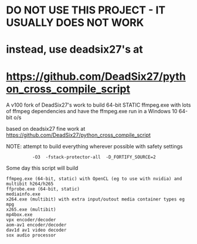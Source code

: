 # DO NOT USE THIS PROJECT - IT USUALLY DOES NOT WORK
# instead, use deadsix27's at 
# https://github.com/DeadSix27/python_cross_compile_script

A v100 fork of DeadSix27's work to build 64-bit STATIC ffmpeg.exe with lots of ffmpeg dependencies and have the ffmpeg.exe run in a Windows 10 64-bit o/s

based on deadsix27 fine work at https://github.com/DeadSix27/python_cross_compile_script

NOTE: attempt to build everything wherever possible with safety settings
```
          -O3  -fstack-protector-all  -D_FORTIFY_SOURCE=2
```

Some day this script will build 
```
ffmpeg.exe (64-bit, static) with OpenCL (eg to use with nvidia) and multibit h264/h265
ffprobe.exe (64-bit, static)
mediainfo.exe
x264.exe (multibit) with extra input/outout media container types eg mpg
x265.exe (multibit)
mp4box.exe
vpx encoder/decoder
aom-av1 encoder/decoder
dav1d av1 video decoder
sox audio processor
```

